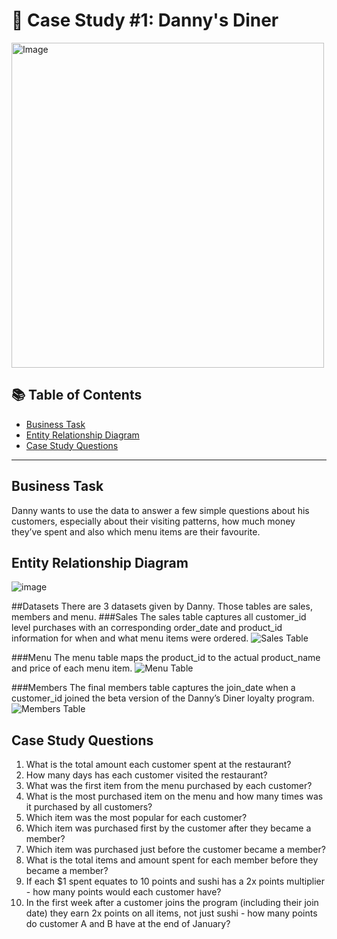 # 🍜 Case Study #1: Danny's Diner 
<img src="https://user-images.githubusercontent.com/81607668/127727503-9d9e7a25-93cb-4f95-8bd0-20b87cb4b459.png" alt="Image" width="500" height="520">

## 📚 Table of Contents
- [Business Task](#business-task)
- [Entity Relationship Diagram](#entity-relationship-diagram)
- [Case Study Questions](#case-study-questions)

***

## Business Task
Danny wants to use the data to answer a few simple questions about his customers, especially about their visiting patterns, how much money they’ve spent and also which menu items are their favourite. 

## Entity Relationship Diagram

![image](https://user-images.githubusercontent.com/81607668/127271130-dca9aedd-4ca9-4ed8-b6ec-1e1920dca4a8.png)

##Datasets
There are 3 datasets given by Danny. Those tables are sales, members and menu.
###Sales
The sales table captures all customer_id level purchases with an corresponding order_date and product_id information for when and what menu items were ordered.
![Sales Table](https://user-images.githubusercontent.com/105673465/218285672-136d63e7-278d-40b8-b08a-76f34ff62c2f.png)

###Menu
The menu table maps the product_id to the actual product_name and price of each menu item.
![Menu Table](https://user-images.githubusercontent.com/105673465/218285675-cc1d2516-0a61-4582-9980-dad0d11f7cc7.png)

###Members
The final members table captures the join_date when a customer_id joined the beta version of the Danny’s Diner loyalty program.
![Members Table](https://user-images.githubusercontent.com/105673465/218285678-7cc762cd-75bf-4978-8306-1c37a98535e9.png)

## Case Study Questions

1. What is the total amount each customer spent at the restaurant?
2. How many days has each customer visited the restaurant?
3. What was the first item from the menu purchased by each customer?
4. What is the most purchased item on the menu and how many times was it purchased by all customers?
5. Which item was the most popular for each customer?
6. Which item was purchased first by the customer after they became a member?
7. Which item was purchased just before the customer became a member?
10. What is the total items and amount spent for each member before they became a member?
11. If each $1 spent equates to 10 points and sushi has a 2x points multiplier - how many points would each customer have?
12. In the first week after a customer joins the program (including their join date) they earn 2x points on all items, not just sushi - how many points do customer A and B have at the end of January?
